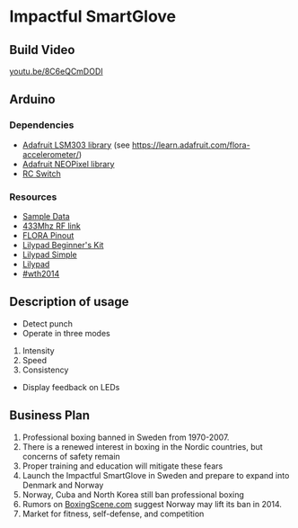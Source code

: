 # Impactful SmartGlove

## Build Video
[youtu.be/8C6eQCmDODI](http://youtu.be/8C6eQCmDODI)

## Arduino

### Dependencies
- [Adafruit LSM303 library](https://github.com/adafruit/Adafruit_LSM303) (see https://learn.adafruit.com/flora-accelerometer/)
- [Adafruit NEOPixel library](https://github.com/adafruit/Adafruit_NeoPixel)
- [RC Switch](https://code.google.com/p/rc-switch/)

### Resources
- [Sample Data](https://docs.google.com/spreadsheets/d/1FJm560VEfG71ycGG6PFauqhReCmirWezqJmgE8yc2Gc/edit#gid=667733735)
- [433Mhz RF link](http://www.seeedstudio.com/wiki/433Mhz_RF_link_kit)
- [FLORA Pinout](https://learn.adafruit.com/assets/2845)
- [Lilypad Beginner's Kit](https://www.sparkfun.com/products/retired/10354)
- [Lilypad Simple](http://arduino.cc/en/Main/ArduinoBoardLilyPadSimple)
- [Lilypad](http://lilypadarduino.org/)
- [#wth2014](https://tagboard.com/wth2014)

## Description of usage
- Detect punch
- Operate in three modes
 1. Intensity
 2. Speed
 3. Consistency
- Display feedback on LEDs

## Business Plan
1. Professional boxing banned in Sweden from 1970-2007.
2. There is a renewed interest in boxing in the Nordic countries, but concerns of safety remain
3. Proper training and education will mitigate these fears
4. Launch the Impactful SmartGlove in Sweden and prepare to expand into Denmark and Norway
5. Norway, Cuba and North Korea still ban professional boxing
6. Rumors on [BoxingScene.com](http://www.boxingscene.com/professional-boxing-coming-back-norway--70242) suggest Norway may lift its ban in 2014.
7. Market for fitness, self-defense, and competition
